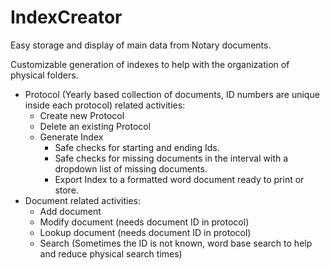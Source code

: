 # IndexCreator
Easy storage and display of main data from Notary documents.

Customizable generation of indexes to help with the organization of physical folders.

- Protocol (Yearly based collection of documents, ID numbers are unique inside each protocol) related activities: 
  - Create new Protocol 
  - Delete an existing Protocol 
  - Generate Index 
    - Safe checks for starting and ending Ids. 
    - Safe checks for missing documents in the interval with a dropdown list of missing documents. 
    - Export Index to a formatted word document ready to print or store. 
- Document related activities: 
  - Add document 
  - Modify document (needs document ID in protocol) 
  - Lookup document (needs document ID in protocol) 
  - Search (Sometimes the ID is not known, word base search to help and reduce physical search times)


